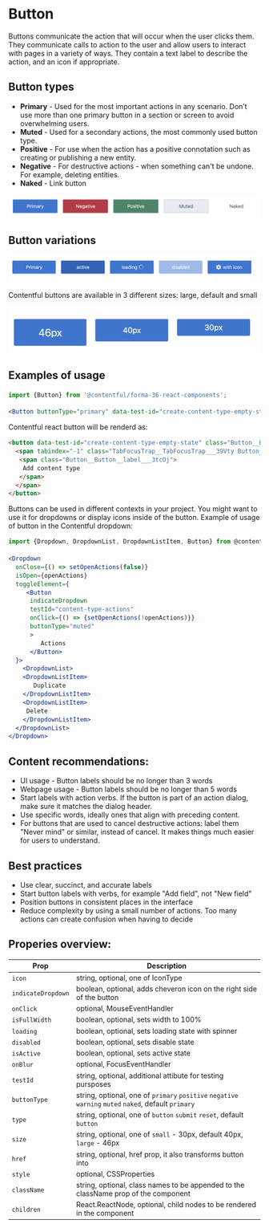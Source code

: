 # Button

Buttons communicate the action that will occur when the user clicks them. They communicate calls to action to the user and allow users to interact with pages in a variety of ways. They contain a text label to describe the action, and an icon if appropriate.

## Button types

- **Primary** - Used for the most important actions in any scenario. Don’t use more than one primary button in a section or screen to avoid overwhelming users.
- **Muted** - Used for a secondary actions, the most commonly used button type.
- **Positive** - For use when the action has a positive connotation such as creating or publishing a new entity.
- **Negative** - For destructive actions - when something can't be undone. For example, deleting entities.
- **Naked** - Link button


![button overview](images/img.png)

## Button variations

![Button variations](images/img-1.png)

Contentful buttons are available in 3 different sizes: large, default and small

![Button sizes overview](images/img-2.png)


## Examples of usage

```jsx
import {Button} from '@contentful/forma-36-react-components';

<Button buttonType="primary" data-test-id="create-content-type-empty-state">Add content type</Button>

```
Contentful react button will be renderd as:

```html
<button data-test-id="create-content-type-empty-state" class="Button__Button___1ZfFj a11y__focus-border--default___60AXp Button__Button--primary___JImeO" type="button">
  <span tabindex="-1" class="TabFocusTrap__TabFocusTrap___39Vty Button__Button__inner-wrapper___3qrNC">
   <span class="Button__Button__label___3tcOj">
    Add content type
   </span>
  </span>
</button>
```

Buttons  can be used in different contexts in your project. You might want to use it for dropdowns or display icons inside of the button.
Example of usage of button in the Contentful dropdown:

```jsx
import {Dropdown, DropdownList, DropdownListItem, Button} from @contentful/forma-36-react-components

<Dropdown
  onClose={() => setOpenActions(false)}
  isOpen={openActions}
  toggleElement={
     <Button
      indicateDropdown
      testId="content-type-actions"
      onClick={() => {setOpenActions(!openActions)}}
      buttonType="muted"
      >
         Actions
      </Button>
  }>
    <DropdownList>
    <DropdownListItem>
       Duplicate
    </DropdownListItem>
    <DropdownListItem>
     Delete
    </DropdownListItem>
  </DropdownList>
</Dropdown>
```


## Content recommendations:

 - UI usage - Button labels should be no longer than 3 words
 - Webpage usage - Button labels should be no longer than 5 words
 - Start labels with action verbs. If the button is part of an action dialog, make sure it matches the dialog header.
 - Use specific words, ideally ones that align with preceding content.
 - For buttons that are used to cancel destructive actions: label them "Never mind" or similar, instead of cancel. It makes things much easier for users to understand.

## Best practices

- Use clear, succinct, and accurate labels
- Start button labels with verbs, for example "Add field", not "New field"
- Position buttons in consistent places in the interface
- Reduce complexity by using a small number of actions. Too many actions can create confusion when having to decide

## Properies overview:

|Prop|Description|
|-|-|
|`icon`| string, optional, one of IconType |
|`indicateDropdown`| boolean, optional, adds cheveron icon on the right side of the button |
|`onClick`| optional, MouseEventHandler |
|`isFullWidth`| boolean, optional, sets width to 100% |
|`loading`| boolean, optional, sets loading state with spinner |
|`disabled`| boolean, optional, sets disable state |
|`isActive`| boolean, optional, sets active state |
|`onBlur`| optional, FocusEventHandler |
|`testId`| string, optional, additional attibute for testing pursposes |
|`buttonType`| string, optional, one of `primary` `positive` `negative` `warning` `muted` `naked`, default `primary` |
|`type`| string, optional, one of `button` `submit` `reset`, default `button` |
|`size`| string, optional, one of `small` - 30px, default 40px, `large` - 46px |
|`href`| string, optional, href prop, it also transforms button into <a> |
|`style`| optional, CSSProperties |
|`className`| string, optional, class names to be appended to the className prop of the component |
|`children`| React.ReactNode, optional, child nodes to be rendered in the component |
